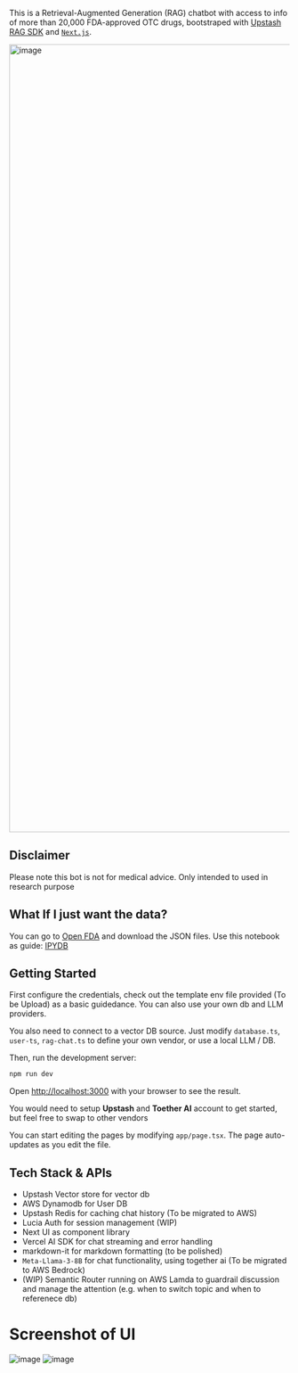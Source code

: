 This is a Retrieval-Augmented Generation (RAG) chatbot with access to info of more than 20,000 FDA-approved OTC drugs, bootstraped with [Upstash RAG SDK](https://upstash.com/docs/vector/sdks/rag-chat/gettingstarted) and [`Next.js`](https://github.com/vercel/next.js/tree/canary/packages/create-next-app).

<img width="1414" alt="image" src="https://github.com/user-attachments/assets/981b0165-365b-4bac-9799-0c654267a08d">

## Disclaimer
Please note this bot is not for medical advice. Only intended to used in research purpose

## What If I just want the data?
You can go to [Open FDA](https://open.fda.gov/data/downloads/) and download the JSON files.
Use this notebook as guide: [IPYDB](python/FDA-Dataset.ipynb)

## Getting Started
First configure the credentials, check out the template env file provided (To be Upload) as a basic guidedance. You can also use your own db and LLM providers. 

You also need to connect to a vector DB source.
Just modify `database.ts`, `user-ts`, `rag-chat.ts` to define your own vendor, or use a local LLM / DB.

Then, run the development server:

```bash
npm run dev
```

Open [http://localhost:3000](http://localhost:3000) with your browser to see the result.

You would need to setup **Upstash** and **Toether AI** account to get started, but feel free to swap to other vendors

You can start editing the pages by modifying `app/page.tsx`. The page auto-updates as you edit the file.


## Tech Stack & APIs
- Upstash Vector store for vector db
- AWS Dynamodb for User DB
- Upstash Redis for caching chat history (To be migrated to AWS)
- Lucia Auth for session management (WIP)
- Next UI as component library
- Vercel AI SDK for chat streaming and error handling
- markdown-it for markdown formatting (to be polished)
- `Meta-Llama-3-8B` for chat functionality, using together ai (To be migrated to AWS Bedrock)
- (WIP) Semantic Router running on AWS Lamda to guardrail discussion and manage the attention (e.g. when to switch topic and when to referenece db)

# Screenshot of UI

![image](https://github.com/user-attachments/assets/32685c04-8452-480f-ab1b-61a981193bf5)
![image](https://github.com/user-attachments/assets/295bd460-0b15-443f-a72c-de28ce9aa8a1)



